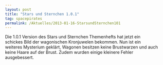 ```yaml
---
layout: post
title: "Stars und Sternchen 1.0.1"
tag: spacepirates
permalink: /Aktuelles/2013-01-16-StarsundSternchen101
---
```


<div>
<img alt="" class="floatleft" src="{{ site.baseurl }}/assets/pics/spacepirates/titel/starsundsternchen-tn.png" />Die 1.0.1 Version des Stars und Sternchen Themenhefts hat jetzt ein schickes Bild der wagonischen Kronjuwelen bekommen. Nun ist ein weiteres Mysterium geklärt, Wagonen besitzen keine Brustwarzen und auch keine Haare auf der Brust. Zudem wurden einige kleinere Fehler ausgebessert.

</div>

